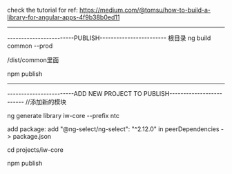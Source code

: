 check the tutorial for ref:
https://medium.com/@tomsu/how-to-build-a-library-for-angular-apps-4f9b38b0ed11

-------------------------------------------------------
------------------------PUBLISH------------------------ 
根目录  ng build common --prod

/dist/common里面

npm publish



---------------------------------------------------------------------------
------------------------ADD NEW PROJECT TO PUBLISH-------------------------
//添加新的模块

ng generate library iw-core --prefix ntc

add package: add  "@ng-select/ng-select": "^2.12.0" in peerDependencies -> package.json

cd projects/iw-core

npm publish
